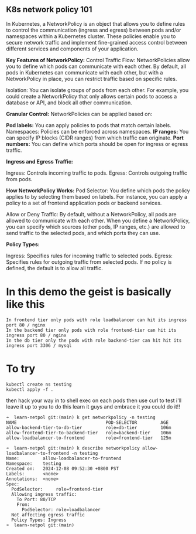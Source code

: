 ## K8s network policy 101

In Kubernetes, a NetworkPolicy is an object that allows you to define rules to control the communication (ingress and egress) between pods and/or namespaces within a Kubernetes cluster. These policies enable you to secure network traffic and implement fine-grained access control between different services and components of your application.

<b>Key Features of NetworkPolicy:</b>
Control Traffic Flow: NetworkPolicies allow you to define which pods can communicate with each other. By default, all pods in Kubernetes can communicate with each other, but with a NetworkPolicy in place, you can restrict traffic based on specific rules.

Isolation: You can isolate groups of pods from each other. For example, you could create a NetworkPolicy that only allows certain pods to access a database or API, and block all other communication.

<b>Granular Control:</b> NetworkPolicies can be applied based on:

<b>Pod labels:</b> You can apply policies to pods that match certain labels.
Namespaces: Policies can be enforced across namespaces.
<b>IP ranges:</b> You can specify IP blocks (CIDR ranges) from which traffic can originate.
<b>Port numbers:</b> You can define which ports should be open for ingress or egress traffic.

<b>Ingress and Egress Traffic:</b>

Ingress: Controls incoming traffic to pods.
Egress: Controls outgoing traffic from pods.

<b>How NetworkPolicy Works:</b>
Pod Selector: You define which pods the policy applies to by selecting them based on labels. For instance, you can apply a policy to a set of frontend application pods or backend services.

Allow or Deny Traffic: By default, without a NetworkPolicy, all pods are allowed to communicate with each other. When you define a NetworkPolicy, you can specify which sources (other pods, IP ranges, etc.) are allowed to send traffic to the selected pods, and which ports they can use.

<b>Policy Types:</b>

Ingress: Specifies rules for incoming traffic to selected pods.
Egress: Specifies rules for outgoing traffic from selected pods.
If no policy is defined, the default is to allow all traffic.


# In this demo the geist is basically like this

```
In frontend tier only pods with role loadbalancer can hit its ingress port 80 / nginx
In the backend tier only pods with role frontend-tier can hit its ingress port 80 / nginx
In the db tier only the pods with role backend-tier can hit hit its ingress port 3306 / mysql
``` 
# To try

```
kubectl create ns testing
kubectl apply -f .
```

then hack your way in to shell exec on each pods then use curl to test i'll leave it up to you to do this learn it guys and embrace it you could do it!!
```
➜  learn-netpol git:(main) k get networkpolicy -n testing
NAME                                  POD-SELECTOR         AGE
allow-backend-tier-to-db-tier         role=db-tier         106m
allow-frontend-tier-to-backend-tier   role=backend-tier    106m
allow-loadbalancer-to-frontend        role=frontend-tier   125m

➜  learn-netpol git:(main) k describe networkpolicy allow-loadbalancer-to-frontend -n testing
Name:         allow-loadbalancer-to-frontend
Namespace:    testing
Created on:   2024-12-08 09:52:30 +0800 PST
Labels:       <none>
Annotations:  <none>
Spec:
  PodSelector:     role=frontend-tier
  Allowing ingress traffic:
    To Port: 80/TCP
    From:
      PodSelector: role=loadbalancer
  Not affecting egress traffic
  Policy Types: Ingress
➜  learn-netpol git:(main)
```